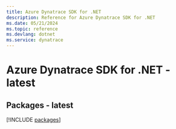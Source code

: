 ```yaml
---
title: Azure Dynatrace SDK for .NET
description: Reference for Azure Dynatrace SDK for .NET
ms.date: 05/21/2024
ms.topic: reference
ms.devlang: dotnet
ms.service: dynatrace
---
```

# Azure Dynatrace SDK for .NET - latest
## Packages - latest
[!INCLUDE [packages](dynatrace-index.md)]